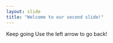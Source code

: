 ```yaml
---
layout: slide
title: "Welcome to our second slide!"
---
```

Keep going
Use the left arrow to go back!
